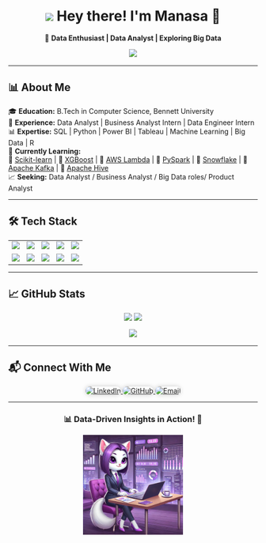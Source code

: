<h1 align="center">
  <img src="https://media.giphy.com/media/v1.Y2lkPTc5MGI3NjExN2U2NDQxMzJhNzg0ZTljNzc4NTc1NTI3ZjQ5M2M2NWI5NTc1ZDE5NiZjdD1z/xT0xevpFeFd8cs5o7m/giphy.gif"  width="100"/>
  Hey there! I'm Manasa 👋
</h1>

<p align="center">
  🚀 <strong>Data Enthusiast | Data Analyst | Exploring Big Data</strong>  
</p>

<p align="center">
  <img src="https://readme-typing-svg.demolab.com?font=Fira+Code&size=22&pause=1000&color=F76D57&width=600&lines=Turning+data+into+actionable+insights!;Exploring+Data+Analysis%2C+ML+%26+Big+Data!;SQL+%7C+Python+%7C+Power+BI+%7C+Tableau+%7C+Big+Data">
</p>

---

## 📊 About Me  

🎓 **Education:** B.Tech in Computer Science, Bennett University  
💼 **Experience:** Data Analyst | Business Analyst Intern | Data Engineer Intern  
📊 **Expertise:** SQL | Python | Power BI | Tableau | Machine Learning | Big Data | R  
📌 **Currently Learning:**  
🔹 [Scikit-learn](https://scikit-learn.org/) | 🔹 [XGBoost](https://xgboost.ai/) | 🔹 [AWS Lambda](https://aws.amazon.com/lambda/) | 🔹 [PySpark](https://spark.apache.org/docs/latest/api/python/) | 🔹 [Snowflake](https://www.snowflake.com/) | 🔹 [Apache Kafka](https://kafka.apache.org/) | 🔹 [Apache Hive](https://hive.apache.org/)  
📈 **Seeking:** Data Analyst / Business Analyst / Big Data roles/ Product Analyst  

---

## 🛠️ Tech Stack  

<p align="center">
  <table>
    <tr>
      <td align="center"><a href="https://www.python.org/"><img src="https://cdn.jsdelivr.net/gh/devicons/devicon/icons/python/python-original.svg" width="50"/></a></td>
      <td align="center"><a href="https://www.postgresql.org/"><img src="https://cdn.jsdelivr.net/gh/devicons/devicon/icons/postgresql/postgresql-original.svg" width="50"/></a></td>
      <td align="center"><a href="https://powerbi.microsoft.com/"><img src="https://upload.wikimedia.org/wikipedia/commons/c/cf/New_Power_BI_Logo.svg" width="50"/></a></td>
      <td align="center"><a href="https://www.tableau.com/"><img src="https://cdn.worldvectorlogo.com/logos/tableau-software.svg" width="50"/></a></td>
      <td align="center"><a href="https://scikit-learn.org/"><img src="https://upload.wikimedia.org/wikipedia/commons/0/05/Scikit_learn_logo_small.svg" width="50"/></a></td>
    </tr>
    <tr>
      <td align="center"><a href="https://xgboost.ai/"><img src="https://upload.wikimedia.org/wikipedia/commons/6/69/XGBoost_logo.png" width="50"/></a></td>
      <td align="center"><a href="https://spark.apache.org/docs/latest/api/python/"><img src="https://cdn.jsdelivr.net/gh/devicons/devicon/icons/apache/apache-original.svg" width="50"/></a></td>
      <td align="center"><a href="https://www.snowflake.com/"><img src="https://upload.wikimedia.org/wikipedia/en/thumb/1/1b/Snowflake_Inc.svg/1200px-Snowflake_Inc.svg.png" width="50"/></a></td>
      <td align="center"><a href="https://kafka.apache.org/"><img src="https://upload.wikimedia.org/wikipedia/commons/6/64/Apache_kafka.svg" width="50"/></a></td>
      <td align="center"><a href="https://www.mongodb.com/"><img src="https://cdn.jsdelivr.net/gh/devicons/devicon/icons/mongodb/mongodb-original.svg" width="50"/></a></td>
    </tr>
  </table>
</p>

---

## 📈 GitHub Stats  

<p align="center">
  <img src="https://github-readme-stats.vercel.app/api?username=manasaoruganti&theme=radical&show_icons=true&count_private=true" width="47%"/>
  <img src="https://github-readme-streak-stats.herokuapp.com/?user=manasaoruganti&theme=radical&hide_border=false" width="47%"/>
</p>

<p align="center">
  <img src="https://github-readme-stats.vercel.app/api/top-langs/?username=manasaoruganti&theme=radical&layout=compact" width="47%"/>
</p>

---

## 📬 Connect With Me  

<p align="center">
  <a href="https://www.linkedin.com/in/manasa-oruganti-37a311216/" target="_blank">
    <img src="https://img.shields.io/badge/LinkedIn-%230A66C2.svg?style=for-the-badge&logo=linkedin&logoColor=white" 
    alt="LinkedIn" width="160" style="
      border-radius: 25px;
      transition: all 0.3s ease-in-out;
      box-shadow: 0px 0px 10px rgba(0, 0, 0, 0.2);
    " 
    onmouseover="this.style.transform='scale(1.1)'; this.style.boxShadow='0px 0px 20px rgba(0, 123, 255, 0.8)'" 
    onmouseout="this.style.transform='scale(1)'; this.style.boxShadow='0px 0px 10px rgba(0, 0, 0, 0.2)'" />
  </a>

  <a href="https://github.com/Manasaoruganti" target="_blank">
    <img src="https://img.shields.io/badge/GitHub-%23121011.svg?style=for-the-badge&logo=github&logoColor=white" 
    alt="GitHub" width="160" style="
      border-radius: 25px;
      transition: all 0.3s ease-in-out;
      box-shadow: 0px 0px 10px rgba(0, 0, 0, 0.2);
    " 
    onmouseover="this.style.transform='scale(1.1)'; this.style.boxShadow='0px 0px 20px rgba(255, 255, 255, 0.8)'" 
    onmouseout="this.style.transform='scale(1)'; this.style.boxShadow='0px 0px 10px rgba(0, 0, 0, 0.2)'" />
  </a>

  <a href="mailto:srimanasa1707@gmail.com">
    <img src="https://img.shields.io/badge/Email-%23D14836.svg?style=for-the-badge&logo=gmail&logoColor=white" 
    alt="Email" width="160" style="
      border-radius: 25px;
      transition: all 0.3s ease-in-out;
      box-shadow: 0px 0px 10px rgba(0, 0, 0, 0.2);
    " 
    onmouseover="this.style.transform='scale(1.1)'; this.style.boxShadow='0px 0px 20px rgba(255, 87, 51, 0.8)'" 
    onmouseout="this.style.transform='scale(1)'; this.style.boxShadow='0px 0px 10px rgba(0, 0, 0, 0.2)'" />
  </a>
</p>


---

<h3 align="center">📊 Data-Driven Insights in Action! 🚀</h3>

<p align="center">
  <img src="https://raw.githubusercontent.com/Manasaoruganti/Manasaoruganti/main/github%20image.webp" width="40%"/>
</p>
